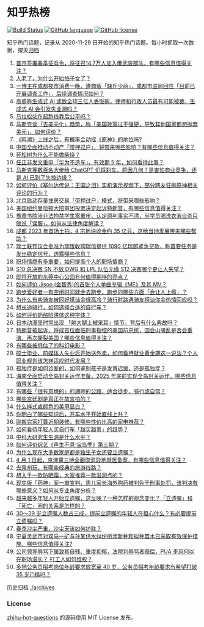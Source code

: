 # 知乎热榜
[![Build Status](https://github.com/ToWeLong/zhihu-hot-questions/workflows/CI/badge.svg)](https://github.com/ToWeLong/zhihu-hot-questions/actions)
[![GitHub language](https://img.shields.io/badge/language-golang-orange.svg)](https://golang.org/)
[![GitHub license](https://img.shields.io/github/license/ToWeLong/zhihu-hot-questions)](https://github.com/ToWeLong/zhihu-hot-questions/blob/main/LICENSE)

知乎热门话题，记录从 2020-11-29 日开始的知乎热门话题。每小时抓取一次数据，按天[归档](./archives)

<!-- BEGIN -->

1. [普京签署春季征兵令，将征召14.7万人加入俄武装部队，有哪些信息值得关注？](https://www.zhihu.com/question/592925173)
1. [人老了，为什么开始怕子女了？](https://www.zhihu.com/question/592302679)
1. [一博主在成都夜市消费一晚，遭商贩「缺斤少两」，成都市监局回应「目前已开展调查工作」，后续调查情况如何？](https://www.zhihu.com/question/592728780)
1. [高盛称生成式 AI 或致全球三亿人丢饭碗，律师和行政人员最有可能被裁，生成式 AI 会引发失业潮吗？](https://www.zhihu.com/question/592334761)
1. [马拉松站在起跑线靠后公平吗？](https://www.zhihu.com/question/55836057)
1. [马斯克谈「去美元化」趋势，称「美国政策过于强硬，导致其他国家都想抛弃美元」，如何评价？](https://www.zhihu.com/question/592937011)
1. [《鸣潮》上线之后，有概率会动摇《原神》的地位吗?](https://www.zhihu.com/question/592623236)
1. [中国全面推动不动产「带押过户」，将带来哪些影响？有哪些信息值得关注？](https://www.zhihu.com/question/592925072)
1. [死松树为什么不能做柴烧？](https://www.zhihu.com/question/572587157)
1. [任正非发文重申「华为不造车」，有效期 5 年，如何看待此事？](https://www.zhihu.com/question/592963648)
1. [马斯克等数百名大佬给 ChatGPT 们踩刹车，原因几何？是害怕商业竞争，还是 AI 已到了失控边缘？](https://www.zhihu.com/question/592941996)
1. [如何评价《塞尔达传说：王国之泪》实机演示视频下，部分网友狂刷原神相关评论的行为？](https://www.zhihu.com/question/592472141)
1. [北京启动存量住房交易「带押过户」模式，将带来哪些影响？](https://www.zhihu.com/question/592957643)
1. [美国纽约曼哈顿大陪审团投票决定起诉特朗普，有哪些信息值得关注？](https://www.zhihu.com/question/592915537)
1. [豫章书院涉非法拘禁学生案重审，认定原判事实不清，前学员喝洗衣液自杀只敢说「误服」，如何从法律角度解读？](https://www.zhihu.com/question/592941741)
1. [成都 2023 年首场土拍，4 宗地块收金约 35 亿元，这给当地发展带来哪些帮助？](https://www.zhihu.com/question/591187568)
1. [瑞士联邦议会批准为瑞银收购瑞信提供 1090 亿瑞郎紧急贷款，称首要任务是发出稳定信号，透露哪些信息？](https://www.zhihu.com/question/592923353)
1. [职场情商有多重要，如何提高个人的职场情商？](https://www.zhihu.com/question/587850218)
1. [S10 总决赛 SN 不敌 DWG 和 LPL 队伍无缘 S12 决赛哪个更让人失望？](https://www.zhihu.com/question/592315370)
1. [即将开放的东莞中心公园有何值得期待的亮点？](https://www.zhihu.com/question/591026564)
1. [如何评价 Jisoo (金智秀)的首张个人单曲专辑《ME》及其 MV？](https://www.zhihu.com/question/588192497)
1. [跑步爱好者一有空闲时间就会去跑步，跑步的哪些方面「会让人上瘾」？](https://www.zhihu.com/question/589179688)
1. [为什么有些骑友被同好搭讪会很高冷？骑行时路遇骑友搭讪你会热情回应吗？](https://www.zhihu.com/question/589510294)
1. [想长途骑行，如何选择合适的自行车？](https://www.zhihu.com/question/588160869)
1. [如何评价奶酪陷阱体这种字体？](https://www.zhihu.com/question/444715076)
1. [日本动漫里时常出现 「躺大腿上被采耳」情节，背后有什么典故吗？](https://www.zhihu.com/question/592253234)
1. [特朗普被起诉，将成首位面临刑事指控的美国前总统，国会山骚乱是否会重演，再次撕裂美国？哪些信息值得关注？](https://www.zhihu.com/question/592923857)
1. [有哪些被低估了的科幻电影？](https://www.zhihu.com/question/67506085)
1. [硕士毕业、前媒体人失业后开始送外卖，如何看待就业黄金期这一说法？个人职业规划该怎样适应时代发展？](https://www.zhihu.com/question/592747133)
1. [孤独症是如何诊断的，如何鉴别孩子是发育迟缓，还是孤独症？](https://www.zhihu.com/question/591611425)
1. [海南全面启动全岛封关运作准备，2025 年底前实现全岛封关运作，哪些信息值得关注？](https://www.zhihu.com/question/592800166)
1. [有哪些「很有意境的」的湖畔的公路，适合徒步、骑行或自驾？](https://www.zhihu.com/question/591400167)
1. [哪些宫廷剧是真正在故宫拍的？](https://www.zhihu.com/question/21144740)
1. [什么样式或颜色的美甲显白？](https://www.zhihu.com/question/330219968)
1. [你明白了哪些知识后，开车水平开始直线上升？](https://www.zhihu.com/question/545590864)
1. [刚搬完家打算近期装修，有哪些性价比高的家电推荐？](https://www.zhihu.com/question/592870662)
1. [如何看待年轻人买自行车「越买越贵」的趋势？](https://www.zhihu.com/question/592803208)
1. [中科大研究生生源是什么水平？](https://www.zhihu.com/question/538492194)
1. [如何评价综艺《声生不息·宝岛季》第三期？](https://www.zhihu.com/question/592828941)
1. [为什么现在大多数家庭都是独生子女还要立遗嘱？](https://www.zhihu.com/question/592876388)
1. [4 月 1 日起，京津冀三地全面取消异地就医备案，有哪些信息值得关注？](https://www.zhihu.com/question/592932778)
1. [去泉州玩，有哪些经典的旅游线路？](https://www.zhihu.com/question/54175377)
1. [想入手一款防晒霜，大家推荐一款滋润点的？](https://www.zhihu.com/question/588951761)
1. [现实版「药神」案一审宣判，患儿家长海外购药被判免于刑事处罚，该判决有哪些意义？如何从专业角度分析？](https://www.zhihu.com/question/592959417)
1. [越来越多年轻人开始立遗嘱，这反映了一种怎样的观念变化？「立遗嘱」和「死亡」间的关系是怎样的？](https://www.zhihu.com/question/592876942)
1. [30～39 岁立遗嘱人数占三成，提前立遗嘱的年轻人在担心什么？有必要提前立遗嘱吗？](https://www.zhihu.com/question/592876479)
1. [春季沙尘严重，沙尘天该如何护肤？](https://www.zhihu.com/question/589908707)
1. [宁夏灵武市对双马一矿与孙某供水纠纷所涉新种和拟种苗木已采取有效保护措施，哪些信息值得关注?](https://www.zhihu.com/question/592877237)
1. [公司领导辱骂下属致其自残、重度抑郁，法院判辱骂者赔偿，PUA 歪风何以在职场滋长？ 打工人如何维权？](https://www.zhihu.com/question/592937361)
1. [多地公务员招考岗位年龄要求放宽至 40 岁，公务员招考年龄要求有希望打破 35 岁门槛吗？](https://www.zhihu.com/question/592727665)

<!-- END -->

历史归档 [./archives](./archives)


### License
[zhihu-hot-questions](https://github.com/towelong/zhihu-hot-questions) 的源码使用 MIT License 发布。